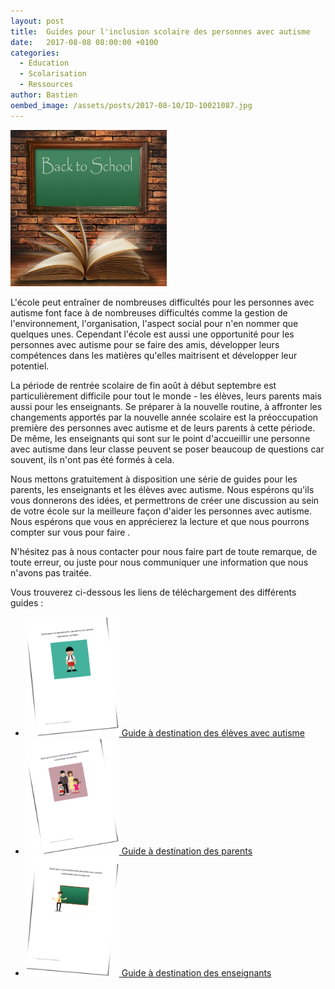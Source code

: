 ```yaml
---
layout: post
title:  Guides pour l'inclusion scolaire des personnes avec autisme
date:   2017-08-08 08:00:00 +0100
categories:
  - Education
  - Scolarisation
  - Ressources
author: Bastien
oembed_image: /assets/posts/2017-08-10/ID-10021087.jpg
---
```


<img src="/assets/posts/2017-08-10/ID-10021087.jpg" alt="ID-10021087" class="right" width="250" />

L'école peut entraîner de nombreuses difficultés pour les personnes avec autisme font face à de nombreuses difficultés 
comme
la gestion de l'environnement, l'organisation, l'aspect social pour n'en nommer que quelques unes.
Cependant l'école est aussi une opportunité pour les personnes avec autisme pour se faire des amis, développer leurs compétences dans les matières qu'elles maitrisent et développer
leur potentiel.

La période de rentrée scolaire de fin août à début septembre est particulièrement difficile pour tout le monde - les élèves, leurs parents mais aussi pour les enseignants.
Se préparer à la nouvelle routine, à affronter les changements apportés par la nouvelle année scolaire est la préoccupation première des personnes avec autisme et de leurs parents
à cette période.
De même, les enseignants qui sont sur le point d'accueillir une personne avec autisme dans leur classe peuvent se poser beaucoup de questions car souvent,
ils n'ont pas été formés à cela.

Nous mettons gratuitement à disposition une série de guides pour les parents, les enseignants et les élèves avec autisme.
Nous espérons qu'ils vous donnerons des idées, et permettrons de créer une discussion au sein de votre école  sur la meilleure façon d'aider les personnes avec autisme.
Nous espérons que vous en apprécierez la lecture et que nous pourrons compter sur vous pour faire .

N'hésitez pas à nous contacter pour nous faire part de toute remarque, de toute erreur, ou juste pour nous communiquer une information que nous n'avons pas traitée.

Vous trouverez ci-dessous les liens de téléchargement des différents guides&nbsp;:


  - <a href="/assets/posts/2017-08-10/handbook/student.pdf"><img src="/assets/posts/2017-08-10/handbook/student.png" alt="Guide à destination des élèves avec autisme" width="150" />&nbsp;Guide à destination des élèves avec autisme</a>
  - <a href="/assets/posts/2017-08-10/handbook/parent.pdf"><img src="/assets/posts/2017-08-10/handbook/parent.png" alt="Guide à destination des parents" width="150" />&nbsp;Guide à destination des parents</a>
  - <a href="/assets/posts/2017-08-10/handbook/teacher.pdf"><img src="/assets/posts/2017-08-10/handbook/teacher.png" alt="Guide à destination des enseignants" width="150" />&nbsp;Guide à destination des enseignants</a>
